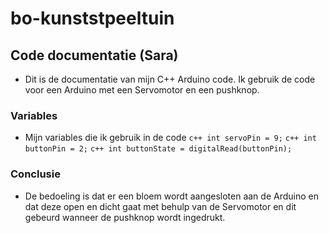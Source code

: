 # bo-kunststpeeltuin

## Code documentatie (Sara)
- Dit is de documentatie van mijn C++ Arduino code. Ik gebruik de code voor een Arduino met een Servomotor en een pushknop.

### Variables
- Mijn variables die ik gebruik in de code
```c++ int servoPin = 9;```
```c++ int buttonPin = 2;```
```c++ int buttonState = digitalRead(buttonPin);```

### Conclusie
- De bedoeling is dat er een bloem wordt aangesloten aan de Arduino en dat deze open en dicht gaat met behulp van de Servomotor en dit gebeurd wanneer de pushknop wordt ingedrukt.
